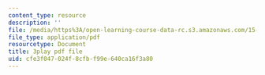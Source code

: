 ```yaml
---
content_type: resource
description: ''
file: /media/https%3A/open-learning-course-data-rc.s3.amazonaws.com/15-s21-nuts-and-bolts-of-business-plans-january-iap-2014/cfe3f047024f8cfbf99e640ca16f3a80_3vKlYA7vXOk.pdf
file_type: application/pdf
resourcetype: Document
title: 3play pdf file
uid: cfe3f047-024f-8cfb-f99e-640ca16f3a80
---
```

